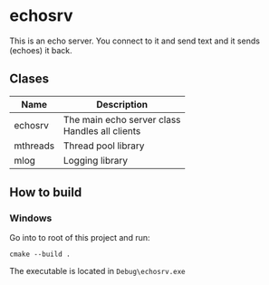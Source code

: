 # echosrv
This is an echo server. You connect to it and send text and it sends (echoes) it back.

## Clases

| Name | Description |
|------|-------------|
| echosrv | The main echo server class<br>Handles all clients |
| mthreads | Thread pool library |
| mlog | Logging library |

## How to build

### Windows

Go into to root of this project and run:
```batch
cmake --build .
```
The executable is located in  ```Debug\echosrv.exe```

